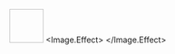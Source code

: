 <Image Source="/Assets/fan_icon.png"
       Width="60"
       Height="60"
       HorizontalAlignment="Center">
    <Image.Effect>
        <DropShadowEffect Color="White" BlurRadius="10" ShadowDepth="0" Opacity="0.8"/>
    </Image.Effect>
</Image>